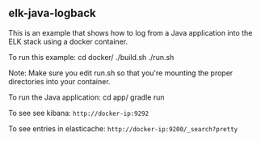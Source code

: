 elk-java-logback
----------------

This is an example that shows how to log from a Java application into the ELK
stack using a docker container.

To run this example:
    cd docker/
    ./build.sh
    ./run.sh

Note: Make sure you edit run.sh so that you're mounting the proper directories into your container.

To run the Java application:
    cd app/
    gradle run

To see see kibana: `http://docker-ip:9292`

To see entries in elasticache: `http://docker-ip:9200/_search?pretty`

